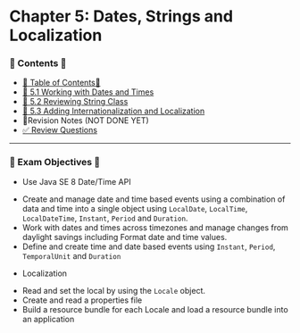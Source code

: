 <link href="../../style.css" rel="stylesheet"></link>

#   Chapter 5: Dates, Strings and Localization

### 📜 Contents 📜
- [📜 Table of Contents📜 ](/src/chapter_5/)
- [🧠 5.1 Working with Dates and Times](/src/chapter_5/c_5_1_workingWithDatesAndTimes/)
- [🧠 5.2 Reviewing String Class](/src/chapter_5/c_5_2_reviewingStringClass/)
- [🧠 5.3 Adding Internationalization and Localization](/src/chapter_5/c_5_3_addingInternationalAndLocalisation/)
- 📝Revision Notes (NOT DONE YET)
- [✅ Review Questions](/src/review_questions/chapter_5/)



<hr>

### 🎯 Exam Objectives 🎯

* Use Java SE 8 Date/Time API
- Create and manage date and time based events using a combination of data and time into a single object using `LocalDate`, `LocalTime`, `LocalDateTime`, `Instant`, `Period` and `Duration`.
- Work with dates and times across timezones and manage changes from daylight savings including Format date and time values.
- Define and create time and date based events using `Instant`, `Period`, `TemporalUnit` and `Duration`

* Localization
- Read and set the local by using the `Locale` object.
- Create and read a properties file
- Build a resource bundle for each Locale and load a resource bundle into an application